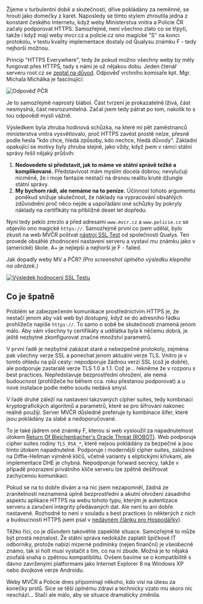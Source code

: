 <!-- dcterms:title = Zázraky se dějí -->
<!-- dcterms:abstract = Žijeme v turbulentní době a skutečnosti, dříve pokládány za neměnné, se hroutí jako domečky z karet. Naposledy se tímto stylem zhroutila jedna z konstant českého Internetu, když weby Ministerstva vnitra a Policie ČR začaly podporovat HTTPS. Samozřejmě, není všechno zlato co se třpytí, takže i když mají weby mvcr.cz a policie.cz ono magické "S" na konci protokolu, v testu kvality implementace dostaly od Qualysu známku F - tedy nejhorší možnou. -->
<!-- dcterms:creator = Michal Altair Valášek -->
<!-- x4w:pictureUrl = /perex-pictures/20181105-zazraky-se-deji.png -->
<!-- x4w:pictureWidth = 150 -->
<!-- x4w:pictureHeight = 150 -->
<!-- x4w:category = Bezpečnost -->
<!-- dcterms:dateAccepted = 2018-11-05T12:00:00 -->

Žijeme v turbulentní době a skutečnosti, dříve pokládány za neměnné, se hroutí jako domečky z karet. Naposledy se tímto stylem zhroutila jedna z konstant českého Internetu, když weby Ministerstva vnitra a Policie ČR začaly podporovat HTTPS. Samozřejmě, není všechno zlato co se třpytí, takže i když mají weby mvcr.cz a policie.cz ono magické "S" na konci protokolu, v testu kvality implementace dostaly od Qualysu známku F - tedy nejhorší možnou.

Princip "HTTPS Everywhere", tedy že pokud možno všechny weby by měly fungovat přes HTTPS, tady s námi je už nějakou dobu. Jeden čtenář serveru root.cz se [zeptal na důvod](https://www.root.cz/zpravicky/proc-nema-policie-ceske-repubiky-na-webu-https/). Odpověď vrchního komisaře kpt. Mgr. Michala Michálka je fascinující:

![Odpověď PČR](https://www.cdn.altairis.cz/Blog/2018/20181105-pcr-odpoved.jpg)

Je to samozřejmě naprostý blábol. Část tvrzení je prokazatelně lživá, část nesmyslná, část nesrozumitelná. Začal jsem tedy pátrat po tom, nakolik to s tou odpovědí myslí vážně.

Výsledkem byla zhruba hodinová schůzka, na které mi pět zaměstnanců ministerstva vnitra vysvětlovalo, proč HTTPS zavést prostě nelze, přesně podle hesla "kdo chce, hledá způsoby, kdo nechce, hledá důvody". Základní opakující se motivy byly zhruba stejné, jako vždy, když jsem v rámci státní správy řešil nějaký průšvih:

1. **Nedovedete si představit, jak to máme ve státní správě težké a komplikované.** Představivost mám myslím docela dobrou; nevylučuji nicméně, že i moje fantazie nestačí na drsnou realitu kruté džungle státní správy.
1. **My bychom rádi, ale nemáme na to peníze.** Účinnost tohoto argumentu poněkud snižuje skutečnost, že náklady na vypracování obsáhlých zdůvodnění proč něco nejde a uspořádání oné schůzky by pokryly náklady na certifikáty na přibližně deset let dopředu.

Nyní tedy peklo zmrzlo a před adresami `www.mvcr.cz` a `www.policie.cz` se objevilo ono magické `https://`. Samozřejmě první co jsem udělal, bylo zkusit na web MVČR poštvat [nástroj SSL Test](https://www.ssllabs.com/ssltest/analyze.html?d=www.mvcr.cz) od společnosti Qualys. Ten provede obsáhlé zhodnocení nastavení serveru a vystaví mu známku jako v (americké) škole. A+ je nejlepší a nejhorší je F - failed.

Jak dopadly weby MV a PČR? _(Pro screenshot úplného výsledku klepněte na obrázek.)_

[![Výsledek hodnocení SSL Testu](https://www.cdn.altairis.cz/Blog/2018/20181105-ssltest-mvcr-small.png)](https://www.cdn.altairis.cz/Blog/2018/20181105-ssltest-mvcr-full.png)

## Co je špatně

Problém se zabezpečením komunikace prostřednictvím HTTPS je, že nestačí jenom aby váš web byl dostupný, když se do adresního řádku prohlížeče napíše `https://`. To samo o sobě be skutečnosti znamená jenom málo. Aby vám všechny ty certifikáty a udělátka byla k něčemu dobrá, je ještě nezbytné zkonfigurovat značné množství parametrů.

V první řadě je nezbytné zakázat staré a nebezpečné protokoly, zejména pak všechny verze SSL a ponechat jenom aktuální verze TLS. Vnitro je v tomto ohledu na půl cesty: nepodporuje žádnou verzi SSL (což je dobře), ale podporuje zastaralé verze TLS 1.0 a 1.1. Což je... řekněme že v rozporu s best practices. Nepředstavuje bezprostřední ohrožení, ale nemá budoucnost (prohlížeče ho během cca. roku přestanou podporovat) a u nové instalace podle mého soudu nedává smysl.

V řadě druhé záleží na nastavení takzvaných cipher suites, tedy kombinací kryptografických algoritmů a parametrů, které se pro šifrování nakonec reálně použijí. Server MVČR důsledně preferuje ty kombinace šifer, které jsou pokládány za slabé a nedoporučované. 

To je také jádrem oné známky F, kterou si web vysloužil za napadnutelnost útokem [Return Of Bleichenbacher's Oracle Threat (ROBOT)](https://robotattack.org/). Web podporuje cipher suites rodiny `TLS_RSA_*`, které nejsou pokládány za bezpečné a jsou tímto útokem napadnutelné. Podporuje i modernější cipher suites, založené na Diffie-Hellman výměně klíčů, včetně varianty s eliptickými křivkami, ale implementace DHE je chybná. Nepodporuje forward secrecy, takže v případě prozrazení privátního klíče serveru lze zpětně dešifrovat zachycenou komunikaci.

Pokud se na to dobře dívám a na nic jsem nezapomněl, žádná ze zranitelností neznamená úplně bezprostřední a akutní ohrožení zásadního aspektu aplikace HTTPS na webu tohoto typu, kterým je autentizace serveru a zaručení integrity předávaných dat. Ale není to ani dobře nastavené. Rozhodně to není v souladu s best practices (o některých z nich a budoucnosti HTTPS jsem psal v [nedávném článku pro Hospodářky](https://tech.ihned.cz/c7-66303170-psms7-0b5ed1a1a1ded3c)).

Těžko říci, co je důvodem takovéhle zapeklité situace. Samozřejmě to může být prostá neznalost. Že státní správa nedokáže zaplatit špičkové IT odborníky, protože nabízí mizerné podmínky (nejen finanční) je všeobecně známo, tak si holt musí vystačit s tím, co na ni zbude. Možná je to nějaká zoufalá snaha o zpětnou kompatibilitu. Ovšem bavíme se o kompatibilitě s dávno zavrženými platformami jako Internet Explorer 8 na Windows XP nebo dvojkové verze Androidu.

Weby MVČR a Policie dnes připomínají někoho, kdo visí na útesu za konečky prstů. Sice se těší úplnému zdraví a technicky vzato mu skoro nic neschází... Stačí ale málo, aby se situace dramaticky změnila.